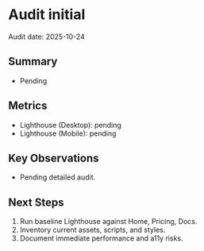 # Audit initial

Audit date: 2025-10-24

## Summary
- Pending

## Metrics
- Lighthouse (Desktop): pending
- Lighthouse (Mobile): pending

## Key Observations
- Pending detailed audit.

## Next Steps
1. Run baseline Lighthouse against Home, Pricing, Docs.
2. Inventory current assets, scripts, and styles.
3. Document immediate performance and a11y risks.
